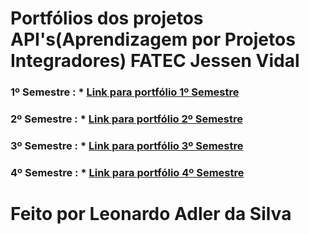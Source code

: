 # Portfólios dos projetos API's(Aprendizagem por Projetos Integradores) FATEC Jessen Vidal

### 1º Semestre : * [Link para portfólio 1º Semestre](https://github.com/LeoAdlerr/PortfolioApis/tree/main/1Semestre) 

### 2º Semestre : * [Link para portfólio 2º Semestre](https://github.com/LeoAdlerr/PortfolioApis/tree/main/2Semestre)

### 3º Semestre : * [Link para portfólio 3º Semestre](https://github.com/LeoAdlerr/PortfolioApis/tree/main/3Semestre)

### 4º Semestre : * [Link para portfólio 4º Semestre](https://github.com/LeoAdlerr/PortfolioApis/tree/main/4Semestre)

# Feito por Leonardo Adler da Silva

